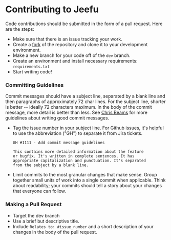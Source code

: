 # Contributing to Jeefu

Code contributions should be submitted in the form of a pull request. Here are the steps:

* Make sure that there is an issue tracking your work.
* Create a [fork](https://help.github.com/articles/fork-a-repo/) of the repository and clone it to your development environment.
* Make a new branch for your code off of the `dev` branch.
* Create an environment and install necessary requirements: `requirements.txt`
* Start writing code!


### Committing Guidelines
Commit messages should have a subject line, separated by a blank line and then 
paragraphs of approximately 72 char lines. For the subject line, shorter is better --
ideally 72 characters maximum. In the body of the commit message, more detail
is better than less. See [Chris Beams](https://chris.beams.io/posts/git-commit/) for
more guidelines about writing good commit messages.

* Tag the issue number in your subject line. For Github issues, it's helpful to 
use the abbreviation ("GH") to separate it from Jira tickets.
    ```
    GH #1111 - Add commit message guidelines

    This contains more detailed information about the feature
    or bugfix. It's written in complete sentences. It has
    appropriate capitalization and punctuation. It's separated
    from the subject by a blank line.
    ```
* Limit commits to the most granular changes that make sense. Group together small
units of work into a single commit when applicable. Think about readability;
your commits should tell a story about your changes that everyone can follow. 

### Making a Pull Request
* Target the dev branch
* Use a brief but descriptive title.
* Include `Relates to: #issue_number` and a short description of your changes in the
body of the pull request.
